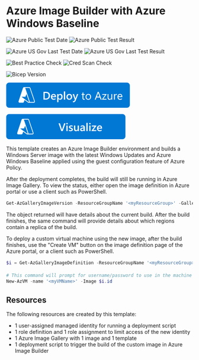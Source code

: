# Azure Image Builder with Azure Windows Baseline

![Azure Public Test Date](https://azurequickstartsservice.blob.core.windows.net/badges/demos/imagebuilder-windowsbaseline/PublicLastTestDate.svg)
![Azure Public Test Result](https://azurequickstartsservice.blob.core.windows.net/badges/demos/imagebuilder-windowsbaseline/PublicDeployment.svg)

![Azure US Gov Last Test Date](https://azurequickstartsservice.blob.core.windows.net/badges/demos/imagebuilder-windowsbaseline/FairfaxLastTestDate.svg)
![Azure US Gov Last Test Result](https://azurequickstartsservice.blob.core.windows.net/badges/demos/imagebuilder-windowsbaseline/FairfaxDeployment.svg)

![Best Practice Check](https://azurequickstartsservice.blob.core.windows.net/badges/demos/imagebuilder-windowsbaseline/BestPracticeResult.svg)
![Cred Scan Check](https://azurequickstartsservice.blob.core.windows.net/badges/demos/imagebuilder-windowsbaseline/CredScanResult.svg)

![Bicep Version](https://azurequickstartsservice.blob.core.windows.net/badges/demos/imagebuilder-windowsbaseline/BicepVersion.svg)

[![Deploy To Azure](https://raw.githubusercontent.com/Azure/azure-quickstart-templates/master/1-CONTRIBUTION-GUIDE/images/deploytoazure.svg?sanitize=true)](https://portal.azure.com/#create/Microsoft.Template/uri/https%3A%2F%2Fraw.githubusercontent.com%2FAzure%2Fazure-quickstart-templates%2Fmaster%2Fdemos%2Fimagebuilder-windowsbaseline%2Fazuredeploy.json)

[![Visualize](https://raw.githubusercontent.com/Azure/azure-quickstart-templates/master/1-CONTRIBUTION-GUIDE/images/visualizebutton.svg?sanitize=true)](http://armviz.io/#/?load=https%3A%2F%2Fraw.githubusercontent.com%2FAzure%2Fazure-quickstart-templates%2Fmaster%2Fdemos%2Fimagebuilder-windowsbaseline%2Fazuredeploy.json)

This template creates an Azure Image Builder environment and builds a Windows Server image with the latest Windows Updates and Azure Windows Baseline applied using the guest configuration feature of Azure Policy.

After the deployment completes, the build will still be running in Azure Image Gallery. To view the status, either open the
image definition in Azure portal or use a client such as PowerShell.

```powershell
Get-AzGalleryImageVersion -ResourceGroupName '<myResourceGroup>' -GalleryName '<myGalleryName>' -GalleryImageDefinitionName 'Win2019_BaselineDefinition'
```

The object returned will have details about the current build. After the build finishes, the same command
will provide details about which regions contain a replica of the build.

To deploy a custom virtual machine using the new image, after the build finishes, use the "Create VM" button
on the image definition page of the Azure portal, or a client such as PowerShell.

```PowerShell
$i = Get-AzGalleryImageDefinition -ResourceGroupName '<myResourceGroup>' -GalleryName '<myGalleryName>' -Name 'Win2019_BaselineDefinition'

# This command will prompt for username/password to use in the machine for a local admin account
New-AzVM -name '<myVMName>' -Image $i.id
```

## Resources

The following resources are created by this template:

- 1 user-assigned managed identity for running a deployment script
- 1 role definition and 1 role assignment to limit access of the new identity
- 1 Azure Image Gallery with 1 image and 1 template
- 1 deployment script to trigger the build of the custom image in Azure Image Builder

